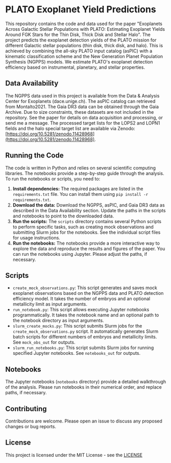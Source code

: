 # PLATO Exoplanet Yield Predictions

This repository contains the code and data used for the paper "Exoplanets Across Galactic Stellar Populations with PLATO: Estimating Exoplanet Yields Around FGK Stars for the Thin Disk, Thick Disk and Stellar Halo".  The project predicts the exoplanet detection yields of the PLATO mission for different Galactic stellar populations (thin disk, thick disk, and halo). This is achieved by combining the all-sky PLATO input catalog (asPIC) with a kinematic classification scheme and the New Generation Planet Population Synthesis (NGPPS) models.  We estimate PLATO's exoplanet detection efficiency based on instrumental, planetary, and stellar properties.

## Data Availability

The NGPPS data used in this project is available from the Data & Analysis Center for Exoplanets (dace.unige.ch). The asPIC catalog can retrieved from Montalto2021. The Gaia DR3 data can be obtained through the Gaia Archive.  Due to size constraints, these datasets are not included in the repository.  See the paper for details on data acquisition and processing, or send me a message. The processed target lists for the LOPS2 and LOPN1 fields and the halo special target list are available via Zenodo: [https://doi.org/10.5281/zenodo.11428968](https://doi.org/10.5281/zenodo.11428968).

## Running the Code

The code is written in Python and relies on several scientific computing libraries. The notebooks provide a step-by-step guide through the analysis.  To run the notebooks or scripts, you need to:

1.  **Install dependencies:**  The required packages are listed in the `requirements.txt` file. You can install them using `pip install -r requirements.txt`.
2.  **Download the data:** Download the NGPPS, asPIC, and Gaia DR3 data as described in the Data Availability section. Update the paths in the scripts and notebooks to point to the downloaded data.
3.  **Run the scripts:**  The `scripts` directory contains several Python scripts to perform specific tasks, such as creating mock observations and submitting Slurm jobs for the notebooks. See the individual script files for usage instructions.
4.  **Run the notebooks:**  The notebooks provide a more interactive way to explore the data and reproduce the results and figures of the paper.  You can run the notebooks using Jupyter.  Please adjust the paths, if necessary.

## Scripts

- `create_mock_observations.py`: This script generates and saves mock exoplanet observations based on the NGPPS data and PLATO detection efficiency model. It takes the number of embryos and an optional metallicity limit as input arguments.
-   `run_notebook.py`: This script allows executing Jupyter notebooks programmatically. It takes the notebook name and an optional path to the notebook directory as input arguments.
- `slurm_create_mocks.py`: This script submits Slurm jobs for the `create_mock_observations.py` script. It automatically generates Slurm batch scripts for different numbers of embryos and metallicity limits. See `mock_obs_out` for outputs.
-   `slurm_run_notebooks.py`:  This script submits Slurm jobs for running specified Jupyter notebooks. See `notebooks_out` for outputs.

## Notebooks

The Jupyter notebooks (`notebooks` directory) provide a detailed walkthrough of the analysis. Please run notebooks in their numerical order, and replace paths, if necessary.

## Contributing

Contributions are welcome.  Please open an issue to discuss any proposed changes or bug reports.


## License

This project is licensed under the MIT License - see the [LICENSE](LICENSE)

